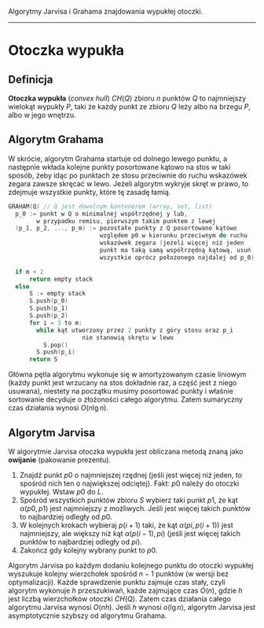 Algorytmy Jarvisa i Grahama znajdowania wypukłej otoczki.

---

# Otoczka wypukła

## Definicja

**Otoczka wypukła** (*convex hull*) $\mathit{CH}(Q)$ zbioru $n$ punktów $Q$ to najmniejszy wielokąt wypukły $P$, taki że każdy punkt ze zbioru $Q$ leży albo na brzegu $P$, albo w jego wnętrzu.

## Algorytm Grahama
W skrócie, algorytm Grahama startuje od dolnego lewego punktu, a następnie wkłada kolejne punkty posortowane kątowo na stos w taki sposób, żeby idąc po punktach ze stosu przeciwnie do ruchu wskazówek zegara zawsze skręcać w lewo. Jeżeli algorytm wykryje skręt w prawo, to zdejmuje wszystkie punkty, które tę zasadę łamią.

````c
GRAHAM(Q) // Q jest dowolnym kontenerem (array, set, list)
  p_0 := punkt w Q o minimalnej współrzędnej y lub,
        w przypadku remisu, pierwszym takim punktem z lewej
  (p_1, p_2, ..., p_m) := pozostałe punkty z Q posortowane kątowo
                          względem p0 w kierunku przeciwnym do ruchu
                          wskazówek zegara (jeżeli więcej niż jeden
                          punkt ma taką samą współrzędną kątową, usuń
                          wszystkie oprócz położonego najdalej od p_0)

  if m < 2
      return empty stack
  else
      S := empty stack
      S.push(p_0)
      S.push(p_1)
      S.push(p_2)
      for i = 3 to m:
        while kąt utworzony przez 2 punkty z góry stosu oraz p_i
                     nie stanowią skrętu w lewo
          S.pop()
        S.push(p_i)
      return S
````

Główna pętla algorytmu wykonuje się w amortyzowanym czasie liniowym (każdy punkt jest wrzucany na stos dokładnie raz, a część jest z niego usuwana), niestety na początku musimy posortować punkty i właśnie sortowanie decyduje o złożoności całego algorytmu.
Zatem sumaryczny czas działania wynosi $O(n \lg n)$.

## Algorytm Jarvisa
W algorytmie Jarvisa otoczka wypukła jest obliczana metodą znaną jako **owijanie** (pakowanie prezentu).
1.  Znajdź punkt $p0$ o najmniejszej rzędnej (jeśli jest więcej niż jeden, to spośród nich ten o największej odciętej).
Fakt: $p0$ należy do otoczki wypukłej. Wstaw $p0$ do $L$.
2. Spośród wszystkich punktów zbioru $S$ wybierz taki punkt $p1$, że kąt $\alpha (p0,p1)$ jest najmniejszy z możliwych. Jeśli jest więcej takich punktów to najbardziej odległy od $p0$.
3. W kolejnych krokach wybieraj $p(i+1)$ taki, że kąt
$\alpha (pi,p(i+1))$ jest najmniejszy, ale większy niż kąt $\alpha (p(i-1),pi)$
(jeśli jest więcej takich punktów to najbardziej odległy
od $pi$).
4. Zakończ gdy kolejny wybrany punkt to $p0$.


Algorytm Jarvisa po każdym dodaniu kolejnego punktu do otoczki wypukłej wyszukuje kolejny wierzchołek spośród $n-1$ punktów (w wersji bez optymalizacji).
Każde sprawdzenie punktu zajmuje czas stały, czyli algorytm wykonuje $h$ przeszukiwań, każde zajmujące czas $O(n)$, gdzie $h$ jest liczbą wierzchołków otoczki $\mathit{CH}(Q)$.
Zatem czas działania całego algorytmu Jarvisa wynosi $O(nh)$.
Jeśli $h$ wynosi $o(\lg n)$, algorytm Jarvisa jest asymptotycznie szybszy od algorytmu Grahama.
